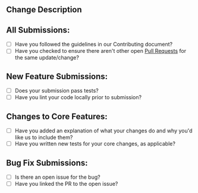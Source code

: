 ## Change Description

<!-- Please describe the changes made as part of the PR -->

## All Submissions:

- [ ] Have you followed the guidelines in our Contributing document?
- [ ] Have you checked to ensure there aren't other open [Pull Requests](../../../pulls) for the same update/change?

<!-- You can erase any parts of this template not applicable to your Pull Request. -->

## New Feature Submissions:

- [ ] Does your submission pass tests?
- [ ] Have you lint your code locally prior to submission?

## Changes to Core Features:

- [ ] Have you added an explanation of what your changes do and why you'd like us to include them?
- [ ] Have you written new tests for your core changes, as applicable?

## Bug Fix Submissions:

- [ ] Is there an open issue for the bug?
- [ ] Have you linked the PR to the open issue?
